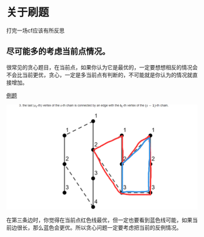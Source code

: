 # 关于刷题

打完一场cf应该有所反思

## 尽可能多的考虑当前点情况。

很常见的贪心题目，在当前点，如果你认为它是最优的，一定要想想相反的情况会不会比当前更优，贪心，一定是多当前点有判断的，不可能就是你认为的情况就直接增加。

[例题](http://codeforces.com/contest/1476/problem/C)

![例子](../img/cf1476%20C例题.png)

在第三条边时，你觉得在当前点红色线最优，但一定也要看到蓝色线可能，如果当前边很长，那么蓝色会更优。所以贪心问题一定要考虑把当前的反例情况。


